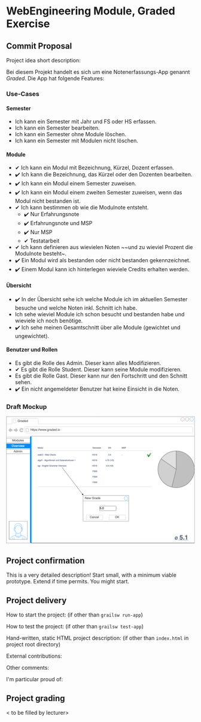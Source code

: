 # WebEngineering Module, Graded Exercise

## Commit Proposal

Project idea short description: 

Bei diesem Projekt handelt es sich um eine Notenerfassungs-App genannt *Graded*.
Die App hat folgende Features:

### Use-Cases
#### Semester
- Ich kann ein Semester mit Jahr und FS oder HS erfassen.
- Ich kann ein Semester bearbeiten.
- Ich kann ein Semester ohne Module löschen.
- Ich kann ein Semester mit Modulen nicht löschen.
#### Module
- ✔ Ich kann ein Modul mit Bezeichnung, Kürzel, Dozent erfassen.
- ✔️ Ich kann die Bezeichnung, das Kürzel oder den Dozenten bearbeiten.
- ✔️ Ich kann ein Modul einem Semester zuweisen.
- ✔️ Ich kann ein Modul einem zweiten Semester zuweisen, wenn das Modul nicht bestanden ist.
- ✔ Ich kann bestimmen ob wie die Modulnote entsteht.
  - ✔️ Nur Erfahrungsnote
  - ✔️ Erfahrungsnote und MSP
  - ✔️ Nur MSP
  - ✔ Testatarbeit
- ✔ Ich kann definieren aus wievielen Noten ~~und zu wieviel Prozent die Modulnote besteht~.
- ✔️ Ein Modul wird als bestanden oder nicht bestanden gekennzeichnet.
- ✔️ Einem Modul kann ich hinterlegen wieviele Credits erhalten werden.
#### Übersicht
- ✔️ In der Übersicht sehe ich welche Module ich im aktuellen Semester besuche und welche Noten inkl. Schnitt ich habe.
- Ich sehe wieviel Module ich schon besucht und bestanden habe und wieviele ich noch benötige.
- ✔️ Ich sehe meinen Gesamtschnitt über alle Module (gewichtet und ungewichtet).
#### Benutzer und Rollen
- Es gibt die Rolle des Admin. Dieser kann alles Modifizieren.
- ✔ Es gibt die Rolle Student. Dieser kann seine Module modifizieren.
- Es gibt die Rolle Gast. Dieser kann nur den Fortschritt und den Schnitt sehen.
- ✔️ Ein nicht angemeldeter Benutzer hat keine Einsicht in die Noten.

### Draft Mockup
![mockup](mockup.png)
## Project confirmation

This is a very detailed description! Start small, with a minimum viable prototype. Extend if time permits.
You might start.

## Project delivery <to be filled by student>

How to start the project: (if other than `grailsw run-app`)

How to test the project:  (if other than `grailsw test-app`)

Hand-written, static HTML 
project description:      (if other than `index.html` in project root directory)

External contributions:

Other comments: 

I'm particular proud of:


## Project grading 

< to be filled by lecturer>
